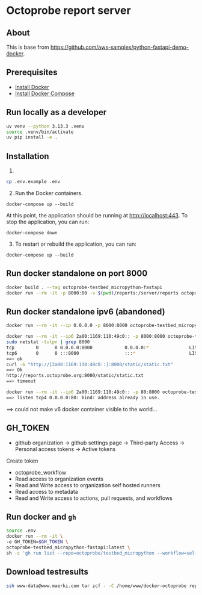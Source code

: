 # Octoprobe report server

## About

This is base from https://github.com/aws-samples/python-fastapi-demo-docker.

## Prerequisites
- [Install Docker](https://docs.docker.com/get-docker/)
- [Install Docker Compose](https://docs.docker.com/compose/install/)

## Run locally as a developer

```bash
uv venv --python 3.13.3 .venv
source .venv/bin/activate
uv pip install -e .
``` 

## Installation


1. 

```bash
cp .env.example .env
```

2. Run the Docker containers.
```
docker-compose up --build
```
At this point, the application should be running at [http://localhost:443](http://localhost:443). To stop the application, you can run:
```
docker-compose down
```
3. To restart or rebuild the application, you can run:
```
docker-compose up --build
```

## Run docker standalone on port 8000

```bash
docker build . --tag octoprobe-testbed_micropython-fastapi
docker run --rm -it -p 8000:80 -v $(pwd)/reports:/server/reports octoprobe-testbed_micropython-fastapi:latest
```

## Run docker standalone ipv6 (abandoned)

```bash
docker run --rm -it --ip 0.0.0.0 -p 8000:8000 octoprobe-testbed_micropython-fastapi:latest

docker run --rm -it --ip6 2a00:1169:110:49c0:: -p 8000:8000 octoprobe-testbed_micropython-fastapi:latest
sudo netstat -tulpn | grep 8000
tcp        0      0 0.0.0.0:8000            0.0.0.0:*               LISTEN      97505/docker-proxy
tcp6       0      0 :::8000                 :::*                    LISTEN      97512/docker-proxy
==> ok  
curl -6 "http://[2a00:1169:110:49c0::]:8000/static/static.txt"
==> Ok
http://reports.octoprobe.org:8000/static/static.txt
==> timeout

docker run --rm -it --ip6 2a00:1169:110:49c0:: -p 80:8000 octoprobe-testbed_micropython-fastapi:latest
==> listen tcp4 0.0.0.0:80: bind: address already in use.
```
==> could not make v6 docker container visible to the world...


## GH_TOKEN

* github organization -> github settings page -> Third-party Access -> Personal access tokens -> Active tokens

Create token
* octoprobe_workflow
* Read access to organization events
* Read and Write access to organization self hosted runners
* Read access to metadata
* Read and Write access to actions, pull requests, and workflows

## Run docker and `gh`

```bash
source .env
docker run --rm -it \
-e GH_TOKEN=$GH_TOKEN \
octoprobe-testbed_micropython-fastapi:latest \
sh -c 'gh run list --repo=octoprobe/testbed_micropython --workflow=selfhosted_testrun --status completed --json name,number,status,url'
```

## Download testresults

```bash
ssh www-data@www.maerki.com tar zcf - -C /home/www/docker-octoprobe reports | tar xzf -
```
